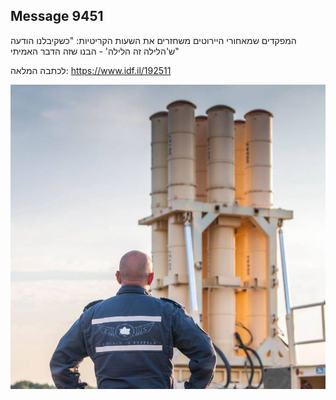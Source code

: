 ## Message 9451

המפקדים שמאחורי היירוטים משחזרים את השעות הקריטיות:
"כשקיבלנו הודעה ש'הלילה זה הלילה' - הבנו שזה הדבר האמיתי"

לכתבה המלאה:
https://www.idf.il/192511

![Photo](9451/9451_photo.jpg)

